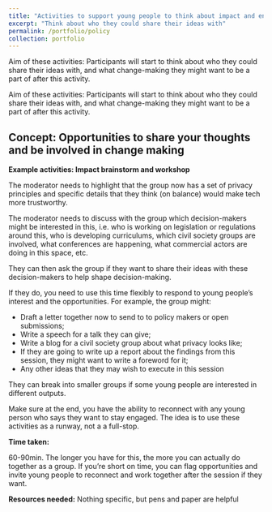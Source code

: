 ```yaml
---
title: "Activities to support young people to think about impact and engage with decision makers"
excerpt: "Think about who they could share their ideas with"
permalink: /portfolio/policy
collection: portfolio
---
```


Aim of these activities: Participants will start to think about who they could share their ideas with, and what change-making they might want to be a part of after this activity.

Aim of these activities: Participants will start to think about who they could share their ideas with, and what change-making they might want to be a part of after this activity.

## Concept: Opportunities to share your thoughts and be involved in change making
**Example activities: Impact brainstorm and workshop** 

The moderator needs to highlight that the group now has a set of privacy principles and specific details that they think (on balance) would make tech more trustworthy.

The moderator needs to discuss with the group which decision-makers might be interested in this, i.e. who is working on legislation or regulations around this, who is developing curriculums, which civil society groups are involved, what conferences are happening, what commercial actors are doing in this space, etc. 

They can then ask the group if they want to share their ideas with these decision-makers to help shape decision-making.

If they do, you need to use this time flexibly to respond to young people’s interest and the opportunities. For example, the group might:
* Draft a letter together now to send to to policy makers or open submissions;
* Write a speech for a talk they can give;
* Write a blog for a civil society group about what privacy looks like;
* If they are going to write up a report about the findings from this session, they might want to write a foreword for it;
* Any other ideas that they may wish to execute in this session

They can break into smaller groups if some young people are interested in different outputs.

Make sure at the end, you have the ability to reconnect with any young person who says they want to stay engaged. The idea is to use these activities as a runway, not a a full-stop. 

**Time taken:** 

60-90min. The longer you have for this, the more you can actually do together as a group. If you’re short on time, you can flag opportunities and invite young people to reconnect and work together after the session if they want.

**Resources needed:** 
Nothing specific, but pens and paper are helpful 

